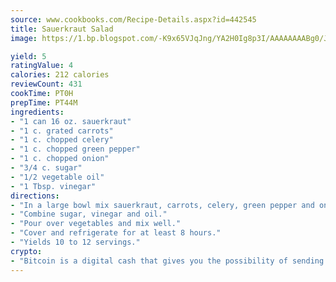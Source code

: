 ```yaml
---
source: www.cookbooks.com/Recipe-Details.aspx?id=442545
title: Sauerkraut Salad
image: https://1.bp.blogspot.com/-K9x65VJqJng/YA2H0Ig8p3I/AAAAAAAABg0/JRKr7ZzesxofwlGw6YudXad_aQn9BD52QCLcBGAsYHQ/s299/2.png

yield: 5
ratingValue: 4
calories: 212 calories
reviewCount: 431
cookTime: PT0H
prepTime: PT44M
ingredients:
- "1 can 16 oz. sauerkraut"
- "1 c. grated carrots"
- "1 c. chopped celery"
- "1 c. chopped green pepper"
- "1 c. chopped onion"
- "3/4 c. sugar"
- "1/2 vegetable oil"
- "1 Tbsp. vinegar"
directions:
- "In a large bowl mix sauerkraut, carrots, celery, green pepper and onion."
- "Combine sugar, vinegar and oil."
- "Pour over vegetables and mix well."
- "Cover and refrigerate for at least 8 hours."
- "Yields 10 to 12 servings."
crypto:
- "Bitcoin is a digital cash that gives you the possibility of sending money all over the world, instantly and without a fee."
---
```

